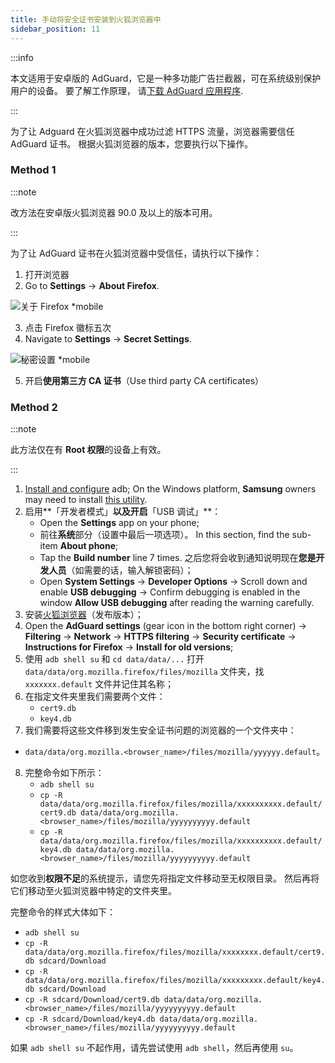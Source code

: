 ```yaml
---
title: 手动将安全证书安装到火狐浏览器中
sidebar_position: 11
---
```


:::info

本文适用于安卓版的 AdGuard，它是一种多功能广告拦截器，可在系统级别保护用户的设备。 要了解工作原理， 请[下载 AdGuard 应用程序](https://adguard.com/download.html?auto=true).

:::

为了让 Adguard 在火狐浏览器中成功过滤 HTTPS 流量，浏览器需要信任 AdGuard 证书。 根据火狐浏览器的版本，您要执行以下操作。

### Method 1

:::note

改方法在安卓版火狐浏览器 90.0 及以上的版本可用。

:::

为了让 AdGuard 证书在火狐浏览器中受信任，请执行以下操作：

1. 打开浏览器
2. Go to **Settings** → **About Firefox**.

![关于 Firefox *mobile](https://cdn.adtidy.org/content/kb/ad_blocker/android/solving_problems/firefox-certificates/ff_nightly_about_en.jpeg)

3. 点击 Firefox 徽标五次
4. Navigate to **Settings** → **Secret Settings**.

![秘密设置 *mobile](https://cdn.adtidy.org/content/kb/ad_blocker/android/solving_problems/firefox-certificates/ff_nightly_secret.jpeg)

5. 开启**使用第三方 CA 证书**（Use third party CA certificates）

### Method 2

:::note

此方法仅在有 **Root 权限**的设备上有效。

:::

1. [Install and configure](https://www.xda-developers.com/install-adb-windows-macos-linux/) adb; On the Windows platform, **Samsung** owners may need to install [this utility](https://developer.samsung.com/mobile/android-usb-driver.html).
2. 启用**「开发者模式」**以及开启**「USB 调试」**：
    - Open the **Settings** app on your phone;
    - 前往**系统**部分（设置中最后一项选项）。 In this section, find the sub-item **About phone**;
    - Tap the **Build number** line 7 times. 之后您将会收到通知说明现在**您是开发人员**（如需要的话，输入解锁密码）；
    - Open **System Settings** → **Developer Options** → Scroll down and enable **USB debugging** → Confirm debugging is enabled in the window **Allow USB debugging** after reading the warning carefully.
3. 安装[火狐浏览器](https://www.mozilla.org/en-US/firefox/releases/)（发布版本）；
4. Open the **AdGuard settings** (gear icon in the bottom right corner) → **Filtering** → **Network** → **HTTPS filtering** → **Security certificate** → **Instructions for Firefox** → **Install for old versions**;
5. 使用 `adb shell su` 和 `cd data/data/...` 打开 `data/data/org.mozilla.firefox/files/mozilla` 文件夹，找 `xxxxxxx.default` 文件并记住其名称；
6. 在指定文件夹里我们需要两个文件：
    - `cert9.db`
    - `key4.db`
7. 我们需要将这些文件移到发生安全证书问题的浏览器的一个文件夹中：
- `data/data/org.mozilla.<browser_name>/files/mozilla/yyyyyy.default`。
8. 完整命令如下所示：
    - `adb shell su`
    - `cp -R data/data/org.mozilla.firefox/files/mozilla/xxxxxxxxxx.default/cert9.db data/data/org.mozilla.<browser_name>/files/mozilla/yyyyyyyyyy.default`
    - `cp -R data/data/org.mozilla.firefox/files/mozilla/xxxxxxxxxx.default/key4.db data/data/org.mozilla.<browser_name>/files/mozilla/yyyyyyyyyy.default`

如您收到**权限不足**的系统提示，请您先将指定文件移动至无权限目录。 然后再将它们移动至火狐浏览器中特定的文件夹里。

完整命令的样式大体如下：
- `adb shell su`
- `cp -R data/data/org.mozilla.firefox/files/mozilla/xxxxxxxx.default/cert9.db sdcard/Download`
- `cp -R data/data/org.mozilla.firefox/files/mozilla/xxxxxxxxx.default/key4.db sdcard/Download`
- `cp -R sdcard/Download/cert9.db data/data/org.mozilla.<browser_name>/files/mozilla/yyyyyyyyyy.default`
- `cp -R sdcard/Download/key4.db data/data/org.mozilla.<browser_name>/files/mozilla/yyyyyyyyyy.default`

如果 `adb shell su` 不起作用，请先尝试使用 `adb shell`，然后再使用 `su`。
